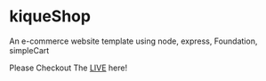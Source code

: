 kiqueShop
=========

An e-commerce website template using node, express, Foundation, simpleCart

Please Checkout The <a href="http://kiqueshop.herokuapp.com/">LIVE<a/> here!
